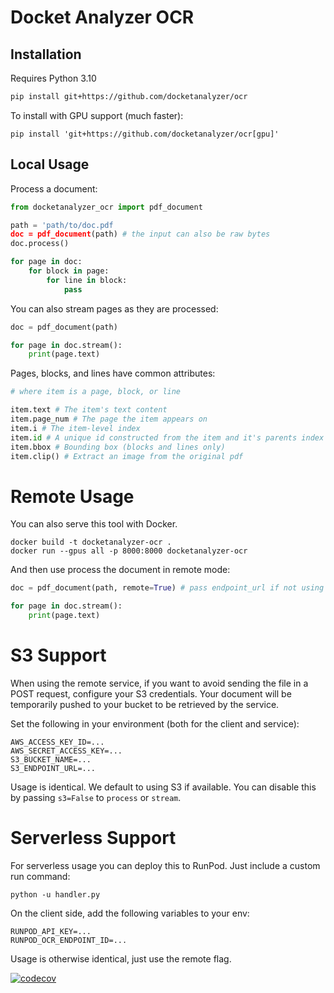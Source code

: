 # Docket Analyzer OCR

## Installation

Requires Python 3.10

```bash
pip install git+https://github.com/docketanalyzer/ocr
```

To install with GPU support (much faster):

```
pip install 'git+https://github.com/docketanalyzer/ocr[gpu]'
```

## Local Usage

Process a document:

```python
from docketanalyzer_ocr import pdf_document

path = 'path/to/doc.pdf
doc = pdf_document(path) # the input can also be raw bytes
doc.process()

for page in doc:
    for block in page:
        for line in block:
            pass
```

You can also stream pages as they are processed:

```python
doc = pdf_document(path)

for page in doc.stream():
    print(page.text)
```

Pages, blocks, and lines have common attributes:

```python
# where item is a page, block, or line

item.text # The item's text content
item.page_num # The page the item appears on
item.i # The item-level index
item.id # A unique id constructed from the item and it's parents index (e.g. 3-2-1 for the first line of the second block of the third page).
item.bbox # Bounding box (blocks and lines only)
item.clip() # Extract an image from the original pdf
```

# Remote Usage

You can also serve this tool with Docker.

```
docker build -t docketanalyzer-ocr .
docker run --gpus all -p 8000:8000 docketanalyzer-ocr
```

And then use process the document in remote mode:

```python
doc = pdf_document(path, remote=True) # pass endpoint_url if not using localhost

for page in doc.stream():
    print(page.text)
```

# S3 Support

When using the remote service, if you want to avoid sending the file in a POST request, configure your S3 credentials. Your document will be temporarily pushed to your bucket to be retrieved by the service.

Set the following in your environment (both for the client and service):

```
AWS_ACCESS_KEY_ID=...
AWS_SECRET_ACCESS_KEY=...
S3_BUCKET_NAME=...
S3_ENDPOINT_URL=...
```

Usage is identical. We default to using S3 if available. You can disable this by passing `s3=False` to `process` or `stream`.

# Serverless Support

For serverless usage you can deploy this to RunPod. Just include a custom run command:

```
python -u handler.py
```

On the client side, add the following variables to your env:

```
RUNPOD_API_KEY=...
RUNPOD_OCR_ENDPOINT_ID=...
```

Usage is otherwise identical, just use the remote flag.


[![codecov](https://codecov.io/gh/docketanalyzer/ocr/graph/badge.svg?token=XRATNOME24)](https://codecov.io/gh/docketanalyzer/ocr)
